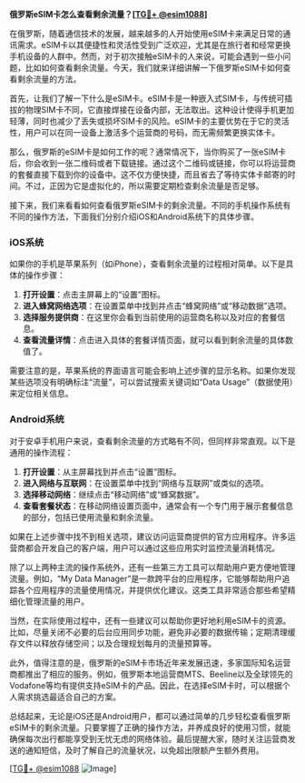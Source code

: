 **俄罗斯eSIM卡怎么查看剩余流量？[[TG💪+ @esim1088](https://t.me/s/esim1088)]**

在俄罗斯，随着通信技术的发展，越来越多的人开始使用eSIM卡来满足日常的通讯需求。eSIM卡以其便捷性和灵活性受到广泛欢迎，尤其是在旅行者和经常更换手机设备的人群中。然而，对于初次接触eSIM卡的人来说，可能会遇到一些小问题，比如如何查看剩余流量。今天，我们就来详细讲解一下俄罗斯eSIM卡如何查看剩余流量的方法。

首先，让我们了解一下什么是eSIM卡。eSIM卡是一种嵌入式SIM卡，与传统可插拔的物理SIM卡不同，它直接焊接在设备内部，无法取出。这种设计使得手机更加轻薄，同时也减少了丢失或损坏SIM卡的风险。eSIM卡的主要优势在于它的灵活性，用户可以在同一设备上激活多个运营商的号码，而无需频繁更换实体卡。

那么，俄罗斯的eSIM卡是如何工作的呢？通常情况下，当你购买了一张eSIM卡后，你会收到一张二维码或者下载链接。通过这个二维码或链接，你可以将运营商的套餐直接下载到你的设备中。这不仅方便快捷，而且省去了等待实体卡邮寄的时间。不过，正因为它是虚拟化的，所以需要定期检查剩余流量是否足够。

接下来，我们来看看如何查看俄罗斯eSIM卡的剩余流量。不同的手机操作系统有不同的操作方法，下面我们分别介绍iOS和Android系统下的具体步骤。

### iOS系统

如果你的手机是苹果系列（如iPhone），查看剩余流量的过程相对简单。以下是具体的操作步骤：

1. **打开设置**：点击主屏幕上的“设置”图标。
2. **进入蜂窝网络选项**：在设置菜单中找到并点击“蜂窝网络”或“移动数据”选项。
3. **选择服务提供商**：在这里你会看到当前使用的运营商名称以及对应的套餐信息。
4. **查看流量详情**：点击进入具体的套餐详情页面，就可以看到剩余流量的具体数值了。

需要注意的是，苹果系统的界面语言可能会影响上述步骤的显示名称。如果你发现某些选项没有明确标注“流量”，可以尝试搜索关键词如“Data Usage”（数据使用）来定位相关信息。

### Android系统

对于安卓手机用户来说，查看剩余流量的方式略有不同，但同样非常直观。以下是通用的操作流程：

1. **打开设置**：从主屏幕找到并点击“设置”图标。
2. **进入网络与互联网**：在设置菜单中找到“网络与互联网”或类似的选项。
3. **选择移动网络**：继续点击“移动网络”或“蜂窝数据”。
4. **查看套餐状态**：在移动网络设置页面中，通常会有一个专门用于展示套餐信息的部分，包括已使用流量和剩余流量。

如果在上述步骤中找不到相关选项，建议访问运营商提供的官方应用程序。许多运营商都会开发自己的客户端，用户可以通过这些应用实时监控流量消耗情况。

除了以上两种主流的操作系统外，还有一些第三方工具可以帮助用户更方便地管理流量。例如，“My Data Manager”是一款跨平台的应用程序，它能够帮助用户追踪各个应用程序的流量使用情况，并提供优化建议。这类工具非常适合那些希望精细化管理流量的用户。

当然，在实际使用过程中，还有一些建议可以帮助你更好地利用eSIM卡的资源。比如，尽量关闭不必要的后台应用同步功能，避免非必要的数据传输；定期清理缓存文件以释放存储空间；以及合理规划每月的流量预算等。

此外，值得注意的是，俄罗斯的eSIM卡市场近年来发展迅速，多家国际知名运营商都推出了相应的服务。例如，俄罗斯本地运营商MTS、Beeline以及全球领先的Vodafone等均有提供支持eSIM卡的产品。因此，在选择eSIM卡时，可以根据个人需求挑选最适合自己的方案。

总结起来，无论是iOS还是Android用户，都可以通过简单的几步轻松查看俄罗斯eSIM卡的剩余流量。只要掌握了正确的操作方法，并养成良好的使用习惯，就能确保每次出行都能享受到无忧无虑的网络体验。最后提醒大家，随时关注运营商发送的通知短信，及时了解自己的流量状况，以免超出限额产生额外费用。

[[TG💪+ @esim1088](https://t.me/s/esim1088) ![Image](https://i.postimg.cc/4NQfJmqS/Snipaste-2025-05-13-00-14-12.png)]